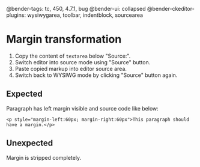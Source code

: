 @bender-tags: tc, 450, 4.7.1, bug
@bender-ui: collapsed
@bender-ckeditor-plugins: wysiwygarea, toolbar, indentblock, sourcearea

# Margin transformation

1. Copy the content of `textarea` below "Source:".
1. Switch editor into source mode using "Source" button.
1. Paste copied markup into editor source area.
1. Switch back to WYSIWG mode by clicking "Source" button again.

## Expected

Paragraph has left margin visible and source code like below:

`<p style="margin-left:60px; margin-right:60px">This paragraph should have a margin.</p>`

## Unexpected

Margin is stripped completely.
